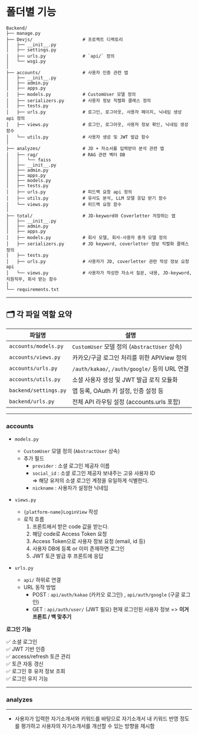 # 폴더별 기능

```
Backend/
├── manage.py
├── Devjs/                   # 프로젝트 디렉토리
│   ├── __init__.py
│   ├── settings.py        
│   ├── urls.py              # `api/` 정의
│   └── wsgi.py
│
├── accounts/                # 사용자 인증 관련 앱
│   ├── __init__.py
│   ├── admin.py
│   ├── apps.py
│   ├── models.py            # CustomUser 모델 정의
│   ├── serializers.py       # 사용자 정보 직렬화 클래스 정의
│   ├── tests.py
│   ├── urls.py              # 로그인, 로그아웃, 사용자 페이지, 닉네임 생성 api 정의
│   ├── views.py             # 로그인, 로그아웃, 사용자 정보 확인, 닉네임 생성 함수
│   └── utils.py             # 사용자 생성 및 JWT 발급 함수
│
├── analyzes/                # JD + 자소서를 입력받아 분석 관련 앱
│   ├── rag/                 # RAG 관련 벡터 DB
│   │   └── faiss
│   ├── __init__.py
│   ├── admin.py
│   ├── apps.py           
│   ├── models.py
│   ├── tests.py
│   ├── urls.py              # 피드백 요청 api 정의
│   ├── utils.py             # 유사도 분석, LLM 모델 응답 받기 함수
│   └── views.py             # 피드백 요청 함수
│
├── total/                   # JD-keyword와 Coverletter 저장하는 앱
│   ├── __init__.py
│   ├── admin.py
│   ├── apps.py
│   ├── models.py            # 회사 모델, 회사-사용자 중개 모델 정의
│   ├── serializers.py       # JD keyword, coverletter 정보 직렬화 클래스 정의
│   ├── tests.py
│   ├── urls.py              # 사용자가 JD, coverletter 관련 작성 정보 요청 api
│   └── views.py             # 사용자가 작성한 자소서 질문, 내용, JD-keyword, 지원직무, 회사 받는 함수
│
└── requirements.txt
```

---

## 🗂️ 각 파일 역할 요약

| 파일명 | 설명 |
|--------|------|
| `accounts/models.py` | `CustomUser` 모델 정의 (`AbstractUser` 상속) |
| `accounts/views.py` | 카카오/구글 로그인 처리를 위한 APIView 정의 |
| `accounts/urls.py` | `/auth/kakao/`, `/auth/google/` 등의 URL 연결 |
| `accounts/utils.py` | 소셜 사용자 생성 및 JWT 발급 로직 모듈화 |
| `backend/settings.py` | 앱 등록, OAuth 키 설정, 인증 설정 등 |
| `backend/urls.py` | 전체 API 라우팅 설정 (accounts.urls 포함) |

---

### accounts

- `models.py`
    - `CustomUser` 모델 정의 (`AbstractUser` 상속)
    - 추가 필드
        - `provider` : 소셜 로그인 제공자 이름
        - `social_id` : 소셜 로그인 제공자 보내주는 고유 사용자 ID  
        => 해당 유저의 소셜 로그인 계정을 유일하게 식별한다.
        - `nickname` : 사용자가 설정한 닉네임

- `views.py`
    - `{platform-name}LoginView` 작성
    - 로직 흐름
        1. 프론트에서 받은 code 값을 받는다.
        2. 해당 code로 Access Token 요청
        3. Access Token으로 사용자 정보 요청 (email, id 등)
        4. 사용자 DB에 등록 or 이미 존재하면 로그인
        5. JWT 토큰 발급 후 프론트에 응답


- `urls.py`
    - `api/` 하위로 연결
    - URL 동작 방법
        - POST : `api/auth/kakao` (카카오 로그인) , `api/auth/google` (구글 로그인)
        - GET : `api/auth/user/` (JWT 필요) 현재 로그인된 사용자 정보 => **이거 프론트 / 백 맞추기**


**로그인 기능** 

✅ 소셜 로그인  
✅ JWT 기반 인증  
✅ access/refresh 토큰 관리  
✅ 토큰 자동 갱신  
✅ 로그인 후 유저 정보 조회  
✅ 로그인 유지 기능  


---

### analyzes

---
- 사용자가 입력한 자기소개서와 키워드를 바탕으로 자기소개서 내 키워드 반영 정도를 평가하고 사용자의 자기소개서를 개선할 수 있는 방향을 제시함

